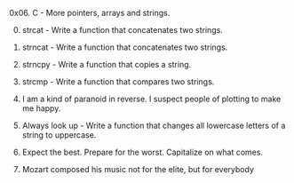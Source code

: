 0x06. C - More pointers, arrays and strings.

0. strcat - Write a function that concatenates two strings.

1. strncat - Write a function that concatenates two strings.

2. strncpy - Write a function that copies a string.

3. strcmp - Write a function that compares two strings.

4. I am a kind of paranoid in reverse. I suspect people of plotting to make me happy.

5. Always look up - Write a function that changes all lowercase letters of a string to uppercase.

6. Expect the best. Prepare for the worst. Capitalize on what comes.

7. Mozart composed his music not for the elite, but for everybody   
